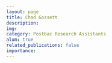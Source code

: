```yaml
---
layout: page
title: Chad Gossett
description:
img:
category: Postbac Research Assistants
alum: true
related_publications: false
importance:
---
```

